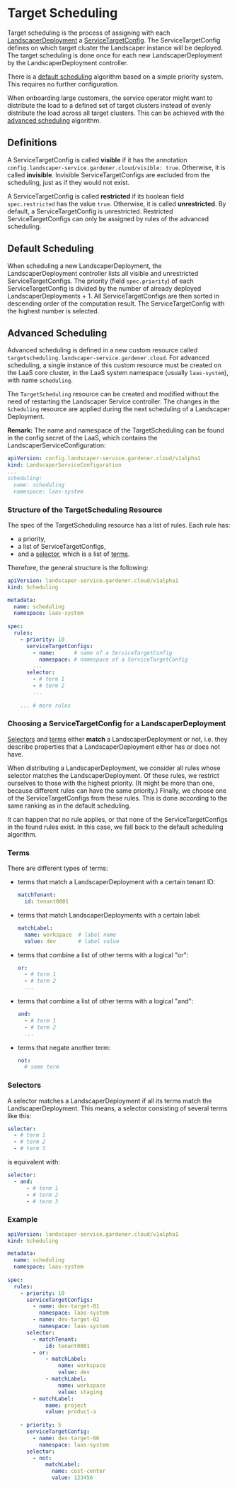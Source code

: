 <!--
SPDX-FileCopyrightText: 2024 "SAP SE or an SAP affiliate company and Gardener contributors"

SPDX-License-Identifier: Apache-2.0
-->

# Target Scheduling

Target scheduling is the process of assigning with each [LandscaperDeployment][1] a [ServiceTargetConfig][2].
The ServiceTargetConfig defines on which target cluster the Landscaper instance will be deployed.
The target scheduling is done once for each new LandscaperDeployment by the LandscaperDeployment controller.

There is a [default scheduling](#default-scheduling) algorithm based on a simple priority system.
This requires no further configuration.

When onboarding large customers, the service operator might want to distribute the load to a defined set of
target clusters instead of evenly distribute the load across all target clusters. This can be achieved with the
[advanced scheduling](#advanced-scheduling) algorithm.


## Definitions

A ServiceTargetConfig is called **visible** if it has the annotation 
`config.landscaper-service.gardener.cloud/visible: true`. Otherwise, it is called **invisible**.
Invisible ServiceTargetConfigs are excluded from the scheduling, just as if they would not exist.

A ServiceTargetConfig is called **restricted** if its boolean field `spec.restricted` has the value `true`.
Otherwise, it is called **unrestricted**. By default, a ServiceTargetConfig is unrestricted. 
Restricted ServiceTargetConfigs can only be assigned by rules of the advanced scheduling.


## Default Scheduling

When scheduling a new LandscaperDeployment, the LandscaperDeployment controller lists all visible and unrestricted 
ServiceTargetConfigs. The priority (field `spec.priority`) of each ServiceTargetConfig is divided by the number 
of already deployed LandscaperDeployments + 1. All ServiceTargetConfigs are then sorted in descending order of the 
computation result. The ServiceTargetConfig with the highest number is selected.

## Advanced Scheduling

Advanced scheduling is defined in a new custom resource called `targetscheduling.landscaper-service.gardener.cloud`.
For advanced scheduling, a single instance of this custom resource must be created 
on the LaaS core cluster, in the LaaS system namespace (usually `laas-system`), with name `scheduling`.

The `TargetScheduling` resource can be created and modified without the need of restarting the Landscaper Service
controller. The changes in the `Scheduling` resource are applied during the next scheduling of a Landscaper Deployment.

**Remark:** The name and namespace of the TargetScheduling can be found in the config secret of the LaaS,
which contains the LandscaperServiceConfiguration:
```yaml
apiVersion: config.landscaper-service.gardener.cloud/v1alpha1
kind: LandscaperServiceConfiguration
...
scheduling:
  name: scheduling
  namespace: laas-system
```

### Structure of the TargetScheduling Resource

The spec of the TargetScheduling resource has a list of rules. Each rule has:

- a priority,  
- a list of ServiceTargetConfigs,  
- and a [selector](#selectors-matching-landscaperdeployments),
  which is a list of [terms](#terms-matching-landscaperdeployments).  

Therefore, the general structure is the following:

```yaml
apiVersion: landscaper-service.gardener.cloud/v1alpha1
kind: Scheduling

metadata:
  name: scheduling
  namespace: laas-system
  
spec:
  rules:
    - priority: 10
      serviceTargetConfigs:
        - name:      # name of a ServiceTargetConfig
          namespace: # namespace of a ServiceTargetConfig
        ...
      selector:
        - # term 1
        - # term 2
        ...
    
    ... # more rules 
```


### Choosing a ServiceTargetConfig for a LandscaperDeployment

[Selectors](#selectors) and [terms](#terms) either **match** a LandscaperDeployment or not, 
i.e. they describe properties that a LandscaperDeployment either has or does not have.

When distributing a LandscaperDeployment, we consider all rules whose selector matches the LandscaperDeployment.
Of these rules, we restrict ourselves to those with the highest priority. (It might be more than one, because different 
rules can have the same priority.) Finally, we choose one of the ServiceTargetConfigs from these rules. This is done
according to the same ranking as in the default scheduling.

It can happen that no rule applies, or that none of the ServiceTargetConfigs in the found rules exist.
In this case, we fall back to the default scheduling algorithm.


### Terms

There are different types of terms:

- terms that match a LandscaperDeployment with a certain tenant ID:
  ```yaml
  matchTenant:
    id: tenant0001
  ```
- terms that match LandscaperDeployments with a certain label:
  ```yaml
  matchLabel:
    name: workspace  # label name
    value: dev       # label value
  ```
- terms that combine a list of other terms with a logical "or":
  ```yaml
  or:
    - # term 1
    - # term 2
    ...
  ```
- terms that combine a list of other terms with a logical "and":
  ```yaml
  and:
    - # term 1
    - # term 2
    ...
  ```
- terms that negate another term:
  ```yaml
  not:
    # some term
  ```

### Selectors

A selector matches a LandscaperDeployment if all its terms match the LandscaperDeployment. This means, a selector
consisting of several terms like this:

```yaml
selector:
  - # term 1
  - # term 2
  - # term 3
```

is equivalent with:

```yaml
selector:
  - and:
      - # term 1
      - # term 2
      - # term 3
```


### Example

```yaml
apiVersion: landscaper-service.gardener.cloud/v1alpha1
kind: Scheduling

metadata:
  name: scheduling
  namespace: laas-system
  
spec:
  rules:
    - priority: 10
      serviceTargetConfigs:
        - name: dev-target-01
          namespace: laas-system
        - name: dev-target-02
          namespace: laas-system
      selector:
        - matchTenant:
            id: tenant0001
        - or:
            - matchLabel:
                name: workspace
                value: dev
            - matchLabel:
                name: workspace
                value: staging
        - matchLabel:
            name: project
            value: product-a
    
    - priority: 5
      serviceTargetConfig:
        - name: dev-target-06
          namespace: laas-system
      selector:
        - not:
            matchLabel:
              name: cost-center
              value: 123456
```


<!-- References -->

[1]: ./LandscaperDeployments.md
[2]: ./ServiceTargetConfigs.md
